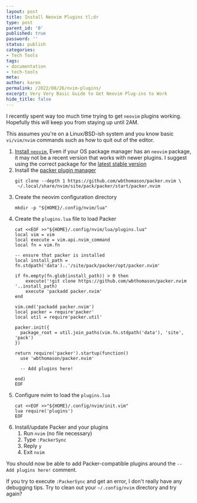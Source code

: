 ```yaml
---
layout: post
title: Install Neovim Plugins tl;dr
type: post
parent_id: '0'
published: true
password: ''
status: publish
categories:
- Tech Tools
tags:
- documentation
- tech-tools
meta:
author: karen
permalink: /2022/08/26/nvim-plugins/
excerpt: Very Very Basic Guide to Get Neovim Plug-ins to Work
hide_title: false
---
```


I recently spent way too much time trying to get `neovim` plugins working.
Hopefully this will keep you from staying up until 2AM.

This assumes you're on a Linux/BSD-ish system and you know basic `vi/vim/nvim`
commands such as how to quit out of the editor.

1. [Install
   `neovim`.](https://github.com/neovim/neovim/wiki/Installing-Neovim) Even
   if your OS package manager has an `neovim` package, it may not be a recent
   version that works with newer plugins. I suggest using the correct package
   for the [latest stable
   version](https://github.com/neovim/neovim/releases/latest)
1. Install the [packer plugin
   manager](https://github.com/wbthomason/packer.nvim)
    ```
    git clone --depth 1 https://github.com/wbthomason/packer.nvim \
     ~/.local/share/nvim/site/pack/packer/start/packer.nvim
    ```
1. Create the neovim configuration directory
    ```
    mkdir -p "${HOME}/.config/nvim/lua"
    ```
1. Create the `plugins.lua` file to load Packer
    ```
    cat <<EOF >>"${HOME}/.config/nvim/lua/plugins.lua"
    local vim = vim
    local execute = vim.api.nvim_command
    local fn = vim.fn
    
    -- ensure that packer is installed
    local install_path = fn.stdpath('data')..'/site/pack/packer/opt/packer.nvim'
    
    if fn.empty(fn.glob(install_path)) > 0 then
        execute('!git clone https://github.com/wbthomason/packer.nvim '..install_path)
        execute 'packadd packer.nvim'
    end
    
    vim.cmd('packadd packer.nvim')
    local packer = require'packer'
    local util = require'packer.util'
    
    packer.init({
      package_root = util.join_paths(vim.fn.stdpath('data'), 'site', 'pack')
    })
    
    return require('packer').startup(function()
      use 'wbthomason/packer.nvim'
    
      -- Add plugins here!
    
    end)
    EOF
    ```
1. Configure nvim to load the `plugins.lua`
    ```
    cat <<EOF >>"${HOME}/.config/nvim/init.vim"
    lua require('plugins')
    EOF
    ```
1. Install/update Packer and your plugins
   1. Run `nvim` (no file necessary)
   1. Type `:PackerSync`
   1. Reply `y`
   1. Exit `nvim`

You should now be able to add Packer-compatible plugins around the `-- Add
plugins here!` comment.

If you try to execute `:PackerSync` and get an error, I don't really have any
debugging tips. Try to clean out your `~/.config/nvim` directory and try
again?
